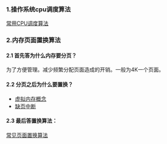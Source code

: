 ### 1.操作系统cpu调度算法

[常用CPU调度算法](https://blog.csdn.net/leex_brave/article/details/51638300)


### 2.内存页面置换算法
#### 2.1 首先答为什么内存要分页？

为了方便管理。减少频繁分配页面造成的开销。一般为4K一个页面。

#### 2.2 分页之后为什么要置换？

- [虚拟内存概念](https://baike.baidu.com/item/%E8%99%9A%E6%8B%9F%E5%86%85%E5%AD%98)
- [缺页中断](https://blog.csdn.net/scylhy/article/details/75269421?locationNum=5&fps=1)

#### 2.3 最后答置换算法：

[常见页面置换算法](https://blog.csdn.net/wangsifu2009/article/details/6757352)
